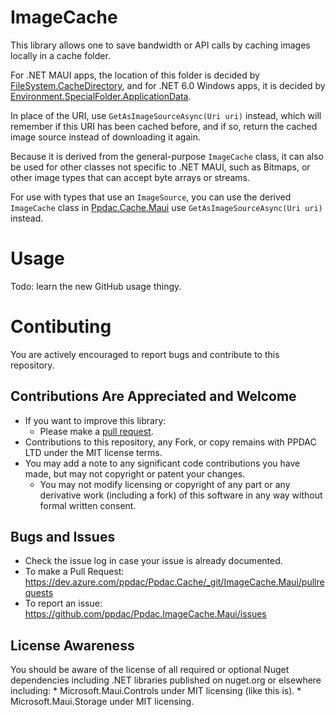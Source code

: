# ImageCache
This library allows one to save bandwidth or API calls by caching images locally in a cache folder.

For .NET MAUI apps, the location of this folder is decided by [FileSystem.CacheDirectory](https://learn.microsoft.com/en-us/dotnet/api/microsoft.maui.storage.filesystem.cachedirectory), 
and for .NET 6.0 Windows apps, it is decided by [Environment.SpecialFolder.ApplicationData](https://docs.microsoft.com/en-us/dotnet/api/system.environment.specialfolder?view=net-6.0#System_Environment_SpecialFolder_ApplicationData).

In place of the URI, use `GetAsImageSourceAsync(Uri uri)` instead, which will remember if this URI has been cached before, and if so, return the cached image source instead of downloading it again.

Because it is derived from the general-purpose `ImageCache` class, it can also be used for other classes not specific to .NET MAUI, such as Bitmaps, or other image types that can accept
byte arrays or streams.

For use with types that use an `ImageSource`, you can use the derived `ImageCache` class in [Ppdac.Cache.Maui](#) use `GetAsImageSourceAsync(Uri uri)` instead.

# Usage
Todo: learn the new GitHub usage thingy.

# Contibuting
You are actively encouraged to report bugs and contribute to this repository.

Contributions Are Appreciated and Welcome
--------------------------------------------
* If you want to improve this library:
   - Please make a [pull request](https://dev.azure.com/ppdac/Ppdac.Cache/_git/ImageCache.Maui/pullrequests).
* Contributions to this repository, any Fork, or copy remains with PPDAC LTD under the MIT license terms.
* You may add a note to any significant code contributions you have made, but may not copyright or patent your changes.
    * You may not modify licensing or copyright of any part or any derivative work (including a fork) of this software in any way without formal written consent.

Bugs and Issues
--------------------------------------------
* Check the issue log in case your issue is already documented.
* To make a Pull Request: https://dev.azure.com/ppdac/Ppdac.Cache/_git/ImageCache.Maui/pullrequests
* To report an issue: https://github.com/ppdac/Ppdac.ImageCache.Maui/issues

License Awareness
--------------------------------------------
You should be aware of the license of all required or optional Nuget dependencies including .NET libraries published on nuget.org or elsewhere including:
    * Microsoft.Maui.Controls under MIT licensing (like this is).
    * Microsoft.Maui.Storage under MIT licensing.